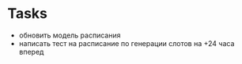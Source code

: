 # Tasks

- обновить модель расписания
- написать тест на расписание по генерации слотов на +24 часа вперед
